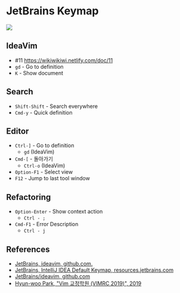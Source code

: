# JetBrains Keymap

![](https://user-images.githubusercontent.com/6410412/72070595-4e64df80-332d-11ea-8cb8-0209ff750666.png)

## IdeaVim

* #11 https://wikiwikiwi.netlify.com/doc/11
* `gd` - Go to definition
* `K` - Show document

## Search

* `Shift-Shift` - Search everywhere
* `Cmd-y` - Quick definition

## Editor

* `Ctrl-]` - Go to definition
  * `gd` (IdeaVim)
* `Cmd-[` - 돌아가기
  * `Ctrl-o` (IdeaVim)
* `Option-F1` - Select view
* `F12` - Jump to last tool window

## Refactoring

* `Option-Enter` - Show context action
  * `Ctrl - ;`
* `Cmd-F1` - Error Description
  * `Ctrl - j`

## References

* [JetBrains, ideavim, github.com.](https://github.com/JetBrains/ideavim)
* [JetBrains, IntelliJ IDEA Default Keymap, resources.jetbrains.com](https://resources.jetbrains.com/storage/products/intellij-idea/docs/IntelliJIDEA_ReferenceCard.pdf)
* [JetBrains/ideavim, github.com](https://github.com/JetBrains/ideavim/blob/master/src/com/maddyhome/idea/vim/package-info.java)
* [Hyun-woo Park, "Vim 교정학원 (VIMRC 2019)", 2019](https://youtu.be/lNWuf48vgV4)